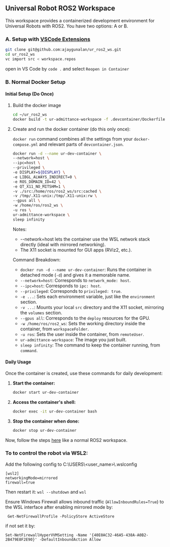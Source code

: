 ## Universal Robot ROS2 Workspace
This workspace provides a containerized development environment for Universal Robots with ROS2. You have two options: A or B.

### A. Setup with [VSCode Extensions](https://code.visualstudio.com/docs/remote/remote-overview)

```bash
git clone git@github.com:ajaygunalan/ur_ros2_ws.git
cd ur_ros2_ws
vc import src < workspace.repos
```

open in VS Code by `code .` and select `Reopen in Container`

### B. Normal Docker Setup

#### Initial Setup (Do Once)

1. Build the docker image
    ```bash
    cd ~/ur_ros2_ws
    docker build -t ur-admittance-workspace -f .devcontainer/Dockerfile .
    ```

2. Create and run the docker container (do this only once):

     `docker run` command combines all the settings from your `docker-compose.yml` and relevant parts of `devcontainer.json`.

    ```bash
    docker run -d --name ur-dev-container \
    --network=host \
    --ipc=host \
    --privileged \
    -e DISPLAY=${DISPLAY} \
    -e LIBGL_ALWAYS_INDIRECT=0 \
    -e ROS_DOMAIN_ID=42 \
    -e QT_X11_NO_MITSHM=1 \
    -v ./src:/home/ros/ros2_ws/src:cached \
    -v /tmp/.X11-unix:/tmp/.X11-unix:rw \
    --gpus all \
    -w /home/ros/ros2_ws \
    -u ros \
    ur-admittance-workspace \
    sleep infinity
    ```

    Notes:
    - --network=host lets the container use the WSL network stack directly (ideal with mirrored networking).
    - The X11 socket is mounted for GUI apps (RViz2, etc.).


    Command Breakdown:

    * `docker run -d --name ur-dev-container`: Runs the container in detached mode (`-d`) and gives it a memorable name.
    * `--network=host`: Corresponds to `network_mode: host`.
    * `--ipc=host`: Corresponds to `ipc: host`.
    * `--privileged`: Corresponds to `privileged: true`.
    * `-e ...`: Sets each environment variable, just like the `environment` section.
    * `-v ...`: Mounts your local `src` directory and the X11 socket, mirroring the `volumes` section.
    * `--gpus all`: Corresponds to the `deploy` resources for the GPU.
    * `-w /home/ros/ros2_ws`: Sets the working directory inside the container, from `workspaceFolder`.
    * `-u ros`: Sets the user inside the container, from `remoteUser`.
    * `ur-admittance-workspace`: The image you just built.
    * `sleep infinity`: The command to keep the container running, from `command`.

#### Daily Usage

Once the container is created, use these commands for daily development:

1. **Start the container:**
    ```bash
    docker start ur-dev-container
    ```

2. **Access the container's shell:**
    ```bash
    docker exec -it ur-dev-container bash
    ```

3. **Stop the container when done:**
    ```bash
    docker stop ur-dev-container
    ```

Now, follow the steps [here](https://github.com/ajaygunalan/ur_admittance_controller/blob/master/README.md) like a normal ROS2 workspace.


### To to control the robot via WSL2:


Add the following config to C:\USERS\\<user_name>\\.wslconfig
```
[wsl2]
networkingMode=mirrored
firewall=true
```
Then restart it: `wsl --shutdown` and `wsl`


Ensure Windows Firewall allows inbound traffic (`AllowInboundRules=True`) to the WSL interface after enabling mirrored mode by:

```
 Get-NetFirewallProfile -PolicyStore ActiveStore 
```

if not set it by:

```
Set-NetFirewallHyperVVMSetting -Name '{40E0AC32-46A5-438A-A0B2-2B479E8F2E90}' -DefaultInboundAction Allow
```

